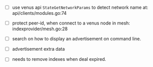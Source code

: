 - [ ] use venus api `StateGetNetworkParams` to detect network name at: api/clients/modules.go:74
- [ ] protect peer-id, when connect to a venus node in mesh: indexprovider/mesh.go:28 
- [ ] search on how to display an advertisement on command line.
- [ ] advertisement extra data
- [ ] needs to remove indexes when deal expired.

